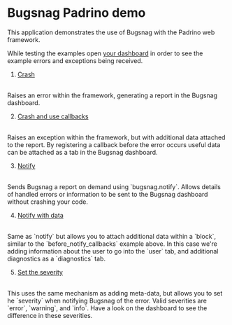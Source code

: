 # Bugsnag Padrino demo

This application demonstrates the use of Bugsnag with the Padrino web framework.

While testing the examples open [your dashboard](https://app.bugsnag.com) in order to see the example errors and exceptions being received.

1. [Crash](/crash)
<br/>
    Raises an error within the framework, generating a report in the Bugsnag dashboard.

2. [Crash and use callbacks](/crash_with_callback)
<br/>
    Raises an exception within the framework, but with additional data attached to the report.  By registering a callback before the error occurs useful data can be attached as a tab in the Bugsnag dashboard.

3. [Notify](/notify)
<br/>
    Sends Bugsnag a report on demand using `bugsnag.notify`.  Allows details of handled errors or information to be sent to the Bugsnag dashboard without crashing your code.

4. [Notify with data](/notify_data)
<br/>
    Same as `notify` but allows you to attach additional data within a `block`, similar to the `before_notify_callbacks` example above.  In this case we're adding information about the user to go into the `user` tab, and additional diagnostics as a `diagnostics` tab.

5. [Set the severity](/notify_severity)
<br/>
    This uses the same mechanism as adding meta-data, but allows you to set he `severity` when notifying Bugsnag of the error.  Valid severities are `error`, `warning`, and `info`.  Have a look on the dashboard to see the difference in these severities.